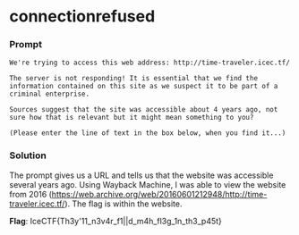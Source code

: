 # connectionrefused

### Prompt
```
We're trying to access this web address: http://time-traveler.icec.tf/

The server is not responding! It is essential that we find the information contained on this site as we suspect it to be part of a criminal enterprise.

Sources suggest that the site was accessible about 4 years ago, not sure how that is relevant but it might mean something to you?

(Please enter the line of text in the box below, when you find it...)
```

### Solution
The prompt gives us a URL and tells us that the website was accessible several years ago.
Using Wayback Machine, I was able to view the website from 2016 (https://web.archive.org/web/20160601212948/http://time-traveler.icec.tf/).
The flag is within the website.

**Flag**: IceCTF{Th3y'11_n3v4r_f1|\|d_m4h_fl3g_1n_th3_p45t} 
